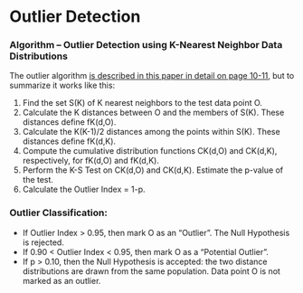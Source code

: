 # Outlier Detection 
### Algorithm – Outlier Detection using K-Nearest Neighbor Data Distributions

The outlier algorithm  [is described in this paper in detail on page 10-11][1], but to summarize it works like this:

1. Find the set S(K) of K nearest neighbors to the test data point O.
2. Calculate the K distances between O and the members of S(K). These distances define fK(d,O).
3. Calculate the K(K-1)/2 distances among the points within S(K). These distances define fK(d,K).
4. Compute the cumulative distribution functions CK(d,O) and CK(d,K), respectively, for fK(d,O) and fK(d,K).
5. Perform the K-S Test on CK(d,O) and CK(d,K). Estimate the p-value of the test.
6. Calculate the Outlier Index = 1-p. 

### Outlier Classification:
- If Outlier Index > 0.95, then mark O as an “Outlier”. The Null Hypothesis is rejected. 
- If 0.90 < Outlier Index < 0.95, then mark O as a “Potential Outlier”. 
- If p > 0.10, then the Null Hypothesis is accepted: the two distance distributions are drawn from the same population. Data point O is not marked as an outlier.

[1]: http://kirkborne.net/TenurePortfolio/kirkborne/10%20Supporting%20Evaluative%20Materials/Journal%20papers%20-%20submitted%20-%20in%20review/Borne-ML2010-Effective%20Outlier%20Detection.pdf
